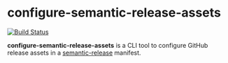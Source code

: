 # configure-semantic-release-assets

[![Build Status]](https://github.com/EricCrosson/configure-semantic-release-assets/actions/workflows/release.yml)

[build status]: https://github.com/EricCrosson/configure-semantic-release-assets/actions/workflows/release.yml/badge.svg?event=push

**configure-semantic-release-assets** is a CLI tool to configure GitHub release assets in a [semantic-release] manifest.

[semantic-release]: https://github.com/semantic-release/semantic-release
